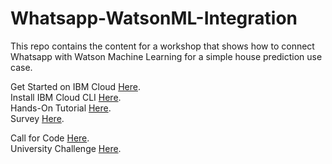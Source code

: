 # Whatsapp-WatsonML-Integration
This repo contains the content for a workshop that shows how to connect Whatsapp with Watson Machine Learning for a simple house prediction use case.

Get Started on IBM Cloud [Here](https://ibm.biz/WatsonWhatsapp).<br>
Install IBM Cloud CLI [Here](https://cloud.ibm.com/docs/cli?topic=cli-install-ibmcloud-cli).<br>
Hands-On Tutorial [Here](https://developer.ibm.com/patterns/build-a-framework-that-connects-whatsapp-to-any-watson-service-on-ibm-cloud/). <br>
Survey [Here](https://ibm.biz/BdfzQv).

Call for Code [Here](developer.ibm.com/callforcode). <br>
University Challenge [Here](https://www.crowdcast.io/e/2021-call-for-code).
